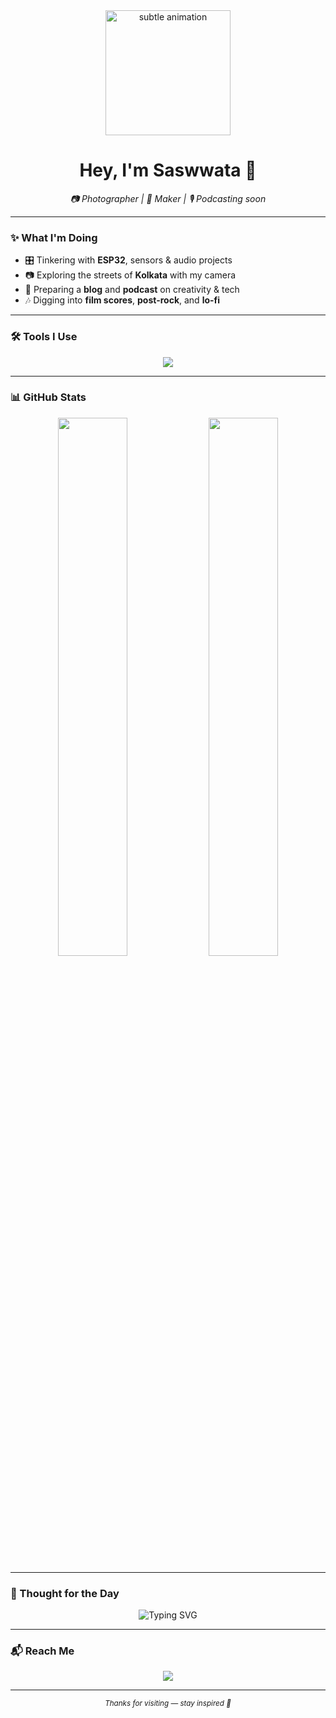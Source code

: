 <!-- Minimal, Subtle GitHub Profile README.md -->

<div align="center">

  <img src="https://media.giphy.com/media/qgQUggAC3Pfv687qPC/giphy.gif" width="200px" alt="subtle animation" />

  <h1>Hey, I'm Saswwata 👋</h1>
  <p><i>📷 Photographer | 🔧 Maker | 🎙️ Podcasting soon</i></p>

</div>

---

### ✨ What I'm Doing
- 🎛️ Tinkering with **ESP32**, sensors & audio projects  
- 📷 Exploring the streets of **Kolkata** with my camera  
- 📝 Preparing a **blog** and **podcast** on creativity & tech  
- 🎶 Digging into **film scores**, **post-rock**, and **lo-fi**

---

### 🛠 Tools I Use

<div align="center">

  <img src="https://skillicons.dev/icons?i=py,cpp,arduino,linux,neovim,git,github,html,js,css&perline=8" />

</div>

---

### 📊 GitHub Stats

<div align="center">

  <img src="https://github-readme-stats.vercel.app/api?username=SaswataH&show_icons=true&hide_title=true&hide_border=true&theme=ayu-mirage" width="47%" />
  <img src="https://github-readme-streak-stats.herokuapp.com?user=SaswataH&hide_border=true&theme=ayu-mirage" width="47%" />

</div>

---

### 🧠 Thought for the Day

<div align="center">
  <img src="https://readme-typing-svg.demolab.com?font=Fira+Code&pause=1000&color=8BE9FD&center=true&vCenter=true&width=435&lines=Code+slow,+think+deep.;Frame+the+moment.;Hack+the+silence.;Stay+curious." alt="Typing SVG" />
</div>

---

### 📬 Reach Me

<p align="center">
   <a href="haldersaswata558@gmail.com"><img src="https://img.shields.io/badge/email-%23333?style=for-the-badge&logo=gmail&logoColor=white"/></a>
<!--  <a href="https://yourblog.com"><img src="https://img.shields.io/badge/blog-%23333?style=for-the-badge&logo=wordpress&logoColor=white"/></a>
  <a href="https://instagram.com/yourusername"><img src="https://img.shields.io/badge/instagram-%23333?style=for-the-badge&logo=instagram&logoColor=white"/></a> -->
</p>

---

<div align="center">
  <sub><i>Thanks for visiting — stay inspired 🌱</i></sub>
</div>
